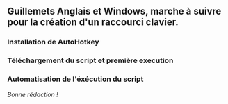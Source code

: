## Guillemets Anglais et Windows, marche à suivre pour la création d'un raccourci clavier.

### Installation de AutoHotkey


### Téléchargement du script et première execution

### Automatisation de l'éxécution du script 

*Bonne rédaction !*